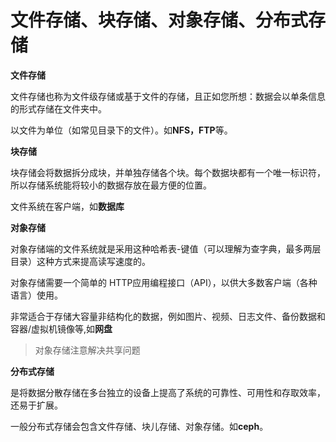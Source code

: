 # 文件存储、块存储、对象存储、分布式存储

**文件存储**

文件存储也称为文件级存储或基于文件的存储，且正如您所想：数据会以单条信息的形式存储在文件夹中。

以文件为单位（如常见目录下的文件）。如**NFS，FTP**等。

**块存储**

块存储会将数据拆分成块，并单独存储各个块。每个数据块都有一个唯一标识符，所以存储系统能将较小的数据存放在最方便的位置。

文件系统在客户端，如**数据库**

**对象存储**

对象存储端的文件系统就是采用这种哈希表-键值（可以理解为查字典，最多两层目录）这种方式来提高读写速度的。

对象存储需要一个简单的 HTTP应用编程接口（API），以供大多数客户端（各种语言）使用。

非常适合于存储大容量非结构化的数据，例如图片、视频、日志文件、备份数据和容器/虚拟机镜像等,如**网盘**

> 对象存储注意解决共享问题

**分布式存储**

是将数据分散存储在多台独立的设备上提高了系统的可靠性、可用性和存取效率，还易于扩展。

一般分布式存储会包含文件存储、块儿存储、对象存储。如**ceph**。